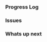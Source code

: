 ### Progress Log

### Issues

### Whats up next
<!--stackedit_data:
eyJoaXN0b3J5IjpbNzcxMjY3MDE5XX0=
-->